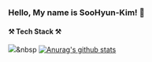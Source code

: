 ### Hello, My name is SooHyun-Kim! 👋

#### ⚒️ Tech Stack ⚒️

<img src="https://img.shields.io/badge/Python-3766AB?style=flat-square&logo=Python&logoColor=white"/></a>&nbsp
[![Anurag's github stats](https://github-readme-stats.vercel.app/api?username=kshiny)](https://github.com/anuraghazra/github-readme-stats)

<!--
**kshiny/kshiny** is a ✨ _special_ ✨ repository because its `README.md` (this file) appears on your GitHub profile.

Here are some ideas to get you started:

- 🔭 I’m currently working on ...
- 🌱 I’m currently learning ...
- 👯 I’m looking to collaborate on ...
- 🤔 I’m looking for help with ...
- 💬 Ask me about ...
- 📫 How to reach me: ...
- 😄 Pronouns: ...
- ⚡ Fun fact: ...
-->
